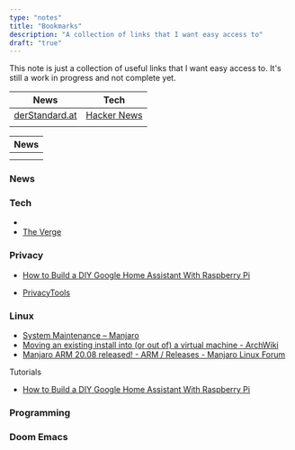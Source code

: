 ```yaml
---
type: "notes"
title: "Bookmarks"
description: "A collection of links that I want easy access to"
draft: "true"
---
```


This note is just a collection of useful links that I want easy access to. It's still a work in progress and not complete yet.

| News                                      | Tech                                         |
| ----------------------------------------- | -------------------------------------------- |
| [derStandard.at](https://derstandard.at/) | [Hacker News](https://news.ycombinator.com/) |
|                                           |                                              |

| News |
| ---- |
|      |
|      |

### News

### Tech

-
- [The Verge](http://www.theverge.com/)

### Privacy

- [How to Build a DIY Google Home Assistant With Raspberry Pi](https://www.makeuseof.com/tag/diy-google-home-assistant-raspberry-pi/)

* [PrivacyTools](https://www.privacytools.io/index.html)

### Linux

- [System Maintenance – Manjaro](https://wiki.manjaro.org/index.php/System_Maintenance)
- [Moving an existing install into (or out of) a virtual machine - ArchWiki](<https://wiki.archlinux.org/index.php/Moving_an_existing_install_into_(or_out_of)_a_virtual_machine#Moving_into_a_VM>)
- [Manjaro ARM 20.08 released! - ARM / Releases - Manjaro Linux Forum](https://forum.manjaro.org/t/manjaro-arm-20-08-released/1516)

Tutorials

- [How to Build a DIY Google Home Assistant With Raspberry Pi](https://www.makeuseof.com/tag/diy-google-home-assistant-raspberry-pi/)

### Programming

### Doom Emacs
